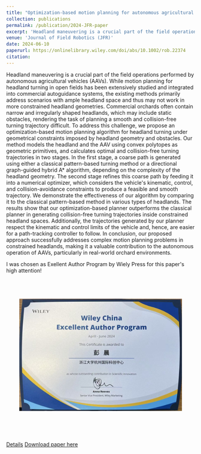 ```yaml
---
title: "Optimization-based motion planning for autonomous agricultural vehicles turning in constrained headlands"
collection: publications
permalink: /publication/2024-JFR-paper
excerpt: 'Headland maneuvering is a crucial part of the field operations performed by autonomous agricultural vehicles (AAVs). While motion planning for headland turning in open fields has been extensively studied and integrated into commercial autoguidance systems, the existing methods primarily address scenarios with ample headland space and thus may not work in more constrained headland geometries.'
venue: 'Journal of Field Robotics (JFR)'
date: 2024-06-10
paperurl: https://onlinelibrary.wiley.com/doi/abs/10.1002/rob.22374
citation: 
---
```

Headland maneuvering is a crucial part of the field operations performed by autonomous agricultural vehicles (AAVs). While motion planning for headland turning in open fields has been extensively studied and integrated into commercial autoguidance systems, the existing methods primarily address scenarios with ample headland space and thus may not work in more constrained headland geometries. Commercial orchards often contain narrow and irregularly shaped headlands, which may include static obstacles, rendering the task of planning a smooth and collision-free turning trajectory difficult. To address this challenge, we propose an optimization-based motion planning algorithm for headland turning under geometrical constraints imposed by headland geometry and obstacles. Our method models the headland and the AAV using convex polytopes as geometric primitives, and calculates optimal and collision-free turning trajectories in two stages. In the first stage, a coarse path is generated using either a classical pattern-based turning method or a directional graph-guided hybrid A* algorithm, depending on the complexity of the headland geometry. The second stage refines this coarse path by feeding it into a numerical optimizer, which considers the vehicle's kinematic, control, and collision-avoidance constraints to produce a feasible and smooth trajectory. We demonstrate the effectiveness of our algorithm by comparing it to the classical pattern-based method in various types of headlands. The results show that our optimization-based planner outperforms the classical planner in generating collision-free turning trajectories inside constrained headland spaces. Additionally, the trajectories generated by our planner respect the kinematic and control limits of the vehicle and, hence, are easier for a path-tracking controller to follow. In conclusion, our proposed approach successfully addresses complex motion planning problems in constrained headlands, making it a valuable contribution to the autonomous operation of AAVs, particularly in real-world orchard environments.

I was chosen as Exellent Author Program by Wiely Press for this paper's high attention!
<img src="/images/wiley-prize.jpeg" width="300pt" 
     style="display: block; margin: 0 auto; transform: rotate(-90deg); transform-origin: center;" />

[Details](../portfolio/portfolio-G-grapebot/)
[Download paper here](https://onlinelibrary.wiley.com/doi/abs/10.1002/rob.22374)